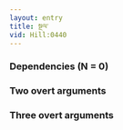 ```yaml
---
layout: entry
title: སྔལ་
vid: Hill:0440
---
```

### Dependencies (N = 0)


### Two overt arguments


### Three overt arguments
